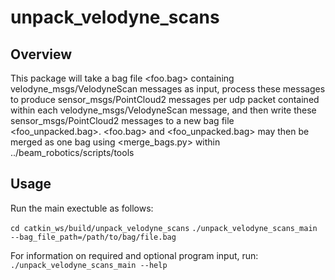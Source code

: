 # unpack_velodyne_scans

## Overview

This package will take a bag file <foo.bag> containing velodyne_msgs/VelodyneScan messages as input, process these messages to produce sensor_msgs/PointCloud2 messages per udp packet contained within each velodyne_msgs/VelodyneScan message, and then write these sensor_msgs/PointCloud2 messages to a new bag file <foo_unpacked.bag>. <foo.bag> and <foo_unpacked.bag> may then be merged as one bag using <merge_bags.py> within ../beam_robotics/scripts/tools

## Usage

Run the main exectuble as follows:

`cd catkin_ws/build/unpack_velodyne_scans`
`./unpack_velodyne_scans_main --bag_file_path=/path/to/bag/file.bag`

For information on required and optional program input, run: `./unpack_velodyne_scans_main --help`
